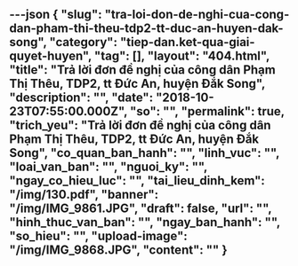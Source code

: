 ---json
{
    "slug": "tra-loi-don-de-nghi-cua-cong-dan-pham-thi-theu-tdp2-tt-duc-an-huyen-dak-song",
    "category": "tiep-dan.ket-qua-giai-quyet-huyen",
    "tag": [],
    "layout": "404.html",
    "title": "Trả lời đơn đề nghị của công dân Phạm Thị Thêu, TDP2, tt Đức An, huyện Đắk Song",
    "description": "",
    "date": "2018-10-23T07:55:00.000Z",
    "so": "",
    "permalink": true,
    "trich_yeu": "Trả lời đơn đề nghị của công dân Phạm Thị Thêu, TDP2, tt Đức An, huyện Đắk Song",
    "co_quan_ban_hanh": "",
    "linh_vuc": "",
    "loai_van_ban": "",
    "nguoi_ky": "",
    "ngay_co_hieu_luc": "",
    "tai_lieu_dinh_kem": "/img/130.pdf",
    "banner": "/img/IMG_9861.JPG",
    "draft": false,
    "url": "",
    "hinh_thuc_van_ban": "",
    "ngay_ban_hanh": "",
    "so_hieu": "",
    "upload-image": "/img/IMG_9868.JPG",
    "__content__": ""
}
---
<p><img alt="" src="/img/IMG_9861.JPG" /></p>

<p><img alt="" src="/img/IMG_9862.JPG" /></p>

<p><img alt="" src="/img/IMG_9863.JPG" /></p>

<p><img alt="" src="/img/IMG_9864.JPG" /></p>

<p><img alt="" src="/img/IMG_9865.JPG" /></p>

<p><img alt="" src="/img/IMG_9866.JPG" /></p>

<p><img alt="" src="/img/IMG_9867.JPG" /></p>

<p><img alt="" src="/img/IMG_9868.JPG" /></p>

<p>&nbsp;</p>